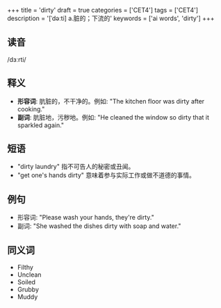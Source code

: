 +++
title = 'dirty'
draft = true
categories = ['CET4']
tags = ['CET4']
description = '[ˈdəːti] a.脏的；下流的'
keywords = ['ai words', 'dirty']
+++

## 读音
/dɜːrti/

## 释义
- **形容词**: 肮脏的，不干净的。例如: "The kitchen floor was dirty after cooking."
- **副词**: 肮脏地，污秽地。例如: "He cleaned the window so dirty that it sparkled again."

## 短语
- "dirty laundry" 指不可告人的秘密或丑闻。
- "get one's hands dirty" 意味着参与实际工作或做不道德的事情。

## 例句
- 形容词: "Please wash your hands, they're dirty."
- 副词: "She washed the dishes dirty with soap and water."

## 同义词
- Filthy
- Unclean
- Soiled
- Grubby
- Muddy
